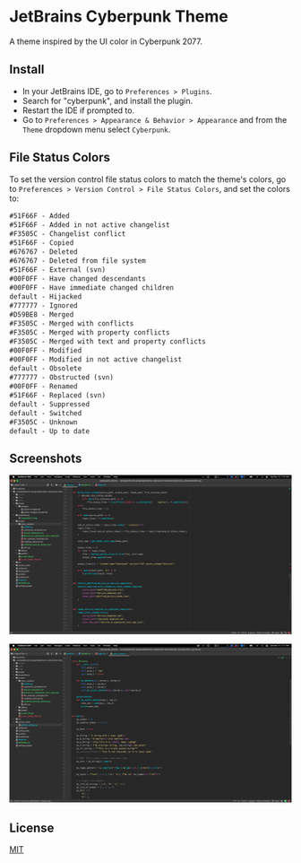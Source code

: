 # JetBrains Cyberpunk Theme

A theme inspired by the UI color in Cyberpunk 2077.

## Install

* In your JetBrains IDE, go to `Preferences > Plugins`.
* Search for "cyberpunk", and install the plugin.
* Restart the IDE if prompted to.
* Go to `Preferences > Appearance & Behavior > Appearance` and from the `Theme` dropdown menu select `Cyberpunk`. 

## File Status Colors

To set the version control file status colors to match the theme's colors,
go to `Preferences > Version Control > File Status Colors`, and set the colors to:

```
#51F66F - Added
#51F66F - Added in not active changelist
#F3505C - Changelist conflict
#51F66F - Copied
#676767 - Deleted
#676767 - Deleted from file system
#51F66F - External (svn)
#00F0FF - Have changed descendants
#00F0FF - Have immediate changed children
default - Hijacked
#777777 - Ignored
#D59BE8 - Merged
#F3505C - Merged with conflicts
#F3505C - Merged with property conflicts
#F3505C - Merged with text and property conflicts
#00F0FF - Modified
#00F0FF - Modified in not active changelist
default - Obsolete
#777777 - Obstructed (svn)
#00F0FF - Renamed
#51F66F - Replaced (svn)
default - Suppressed
default - Switched
#F3505C - Unknown
default - Up to date
```

## Screenshots

![Screenshot 1](/screenshots/screenshot-1.png)

![Screenshot 2](/screenshots/screenshot-2.png) 

## License

[MIT](LICENSE)